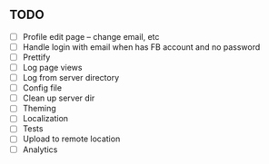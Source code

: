 ## TODO

- [ ] Profile edit page – change email, etc
- [ ] Handle login with email when has FB account and no password
- [ ] Prettify
- [ ] Log page views
- [ ] Log from server directory
- [ ] Config file
- [ ] Clean up server dir
- [ ] Theming
- [ ] Localization
- [ ] Tests
- [ ] Upload to remote location
- [ ] Analytics
